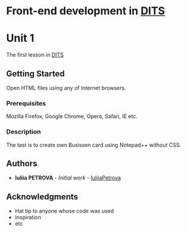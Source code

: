 # Front-end development in [DITS](https://deutsche-it-schule.de/)
# Unit 1
The first lesson in [DITS](https://deutsche-it-schule.de/)
## Getting Started
Open HTML files using any of Internet browsers.
### Prerequisites
Mozilla Firefox, Google Chrome, Opera, Safari, IE etc.
### Description
The tast is to create own Busissen card using Notepad++ without CSS.
## Authors
* **Iuliia PETROVA** - *Initial work* - [IuliiaPetrova](https://github.com/IuliiaPetrova)
## Acknowledgments
* Hat tip to anyone whose code was used
* Inspiration
* etc